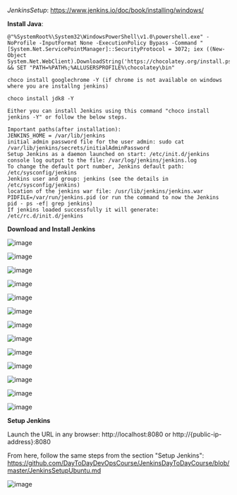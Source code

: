 *JenkinsSetup*: https://www.jenkins.io/doc/book/installing/windows/

**Install Java**:

    @"%SystemRoot%\System32\WindowsPowerShell\v1.0\powershell.exe" -NoProfile -InputFormat None -ExecutionPolicy Bypass -Command " [System.Net.ServicePointManager]::SecurityProtocol = 3072; iex ((New-Object System.Net.WebClient).DownloadString('https://chocolatey.org/install.ps1'))" && SET "PATH=%PATH%;%ALLUSERSPROFILE%\chocolatey\bin"

    choco install googlechrome -Y (if chrome is not available on windows where you are installng jenkins)

    choco install jdk8 -Y
    
    Either you can install Jenkins using this command "choco install jenkins -Y" or follow the below steps.
    
    Important paths(after installation):
    JENKINS_HOME = /var/lib/jenkins
    initial admin password file for the user admin: sudo cat /var/lib/jenkins/secrets/initialAdminPassword
    Setup Jenkins as a daemon launched on start: /etc/init.d/jenkins
    console log output to the file: /var/log/jenkins/jenkins.log
    To change the default port number, Jenkins default path: /etc/sysconfig/jenkins
    Jenkins user and group: jenkins (see the details in  /etc/sysconfig/jenkins)
    location of the jenkins war file: /usr/lib/jenkins/jenkins.war
    PIDFILE=/var/run/jenkins.pid (or run the command to now the Jenkins pid - ps -ef| grep jenkins)
    If jenkins loaded successfully it will generate: /etc/rc.d/init.d/jenkins

**Download and Install Jenkins**
    
![image](https://user-images.githubusercontent.com/24622526/98760896-8ff26b00-23d4-11eb-83bd-0a7d94d0b9f8.png)


![image](https://user-images.githubusercontent.com/24622526/98761091-fc6d6a00-23d4-11eb-8a61-cb6fbe803b0c.png)


![image](https://user-images.githubusercontent.com/24622526/98761041-db0c7e00-23d4-11eb-8e0e-407ab6f2ad43.png)


![image](https://user-images.githubusercontent.com/24622526/98761191-33438000-23d5-11eb-973b-524a2e4df13d.png)


![image](https://user-images.githubusercontent.com/24622526/98761236-4f472180-23d5-11eb-8880-3f68587b710e.png)


![image](https://user-images.githubusercontent.com/24622526/98761301-6e45b380-23d5-11eb-93a6-1b32871d8f5b.png)


![image](https://user-images.githubusercontent.com/24622526/98761349-83224700-23d5-11eb-9f22-5af46332bf7a.png)


![image](https://user-images.githubusercontent.com/24622526/98761382-96351700-23d5-11eb-86a8-d553e9f612ad.png)


![image](https://user-images.githubusercontent.com/24622526/98761400-a64cf680-23d5-11eb-9f7c-f6f890cef5eb.png)


![image](https://user-images.githubusercontent.com/24622526/98761438-b6fd6c80-23d5-11eb-8f10-e9c46682a9ba.png)


![image](https://user-images.githubusercontent.com/24622526/98761468-c67cb580-23d5-11eb-8fca-c3fb9640a4b8.png)


![image](https://user-images.githubusercontent.com/24622526/98761493-d4cad180-23d5-11eb-94fa-404db7215a77.png)


![image](https://user-images.githubusercontent.com/24622526/98761524-e57b4780-23d5-11eb-9c15-484077dbda2d.png)


**Setup Jenkins**

Launch the URL in any browser: http://localhost:8080 or http://{public-ip-address}:8080

From here, follow the same steps from the section "Setup Jenkins":  https://github.com/DayToDayDevOpsCourse/JenkinsDayToDayCourse/blob/master/JenkinsSetupUbuntu.md

![image](https://user-images.githubusercontent.com/24622526/98761868-a4cffe00-23d6-11eb-8637-8323403e6056.png)
